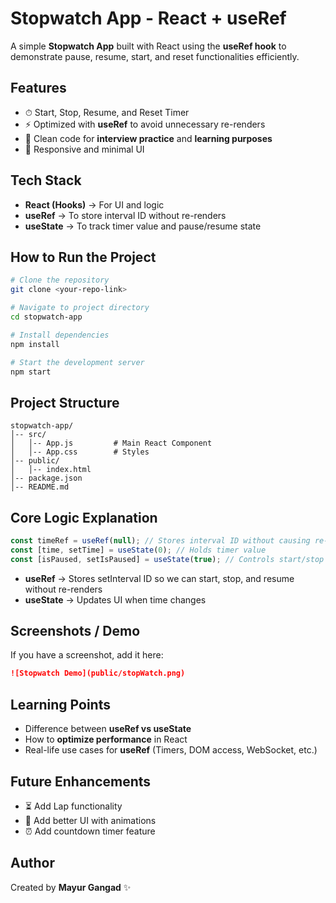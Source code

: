 
# Stopwatch App - React + useRef

A simple **Stopwatch App** built with React using the **useRef hook** to demonstrate pause, resume, start, and reset functionalities efficiently.

## Features
- ⏱ Start, Stop, Resume, and Reset Timer  
- ⚡ Optimized with **useRef** to avoid unnecessary re-renders  
- 🧠 Clean code for **interview practice** and **learning purposes**  
- 📱 Responsive and minimal UI  

## Tech Stack
- **React (Hooks)** → For UI and logic  
- **useRef** → To store interval ID without re-renders  
- **useState** → To track timer value and pause/resume state  

## How to Run the Project
```bash
# Clone the repository
git clone <your-repo-link>

# Navigate to project directory
cd stopwatch-app

# Install dependencies
npm install

# Start the development server
npm start
```

## Project Structure
```
stopwatch-app/
│-- src/
│   │-- App.js         # Main React Component
│   │-- App.css        # Styles
│-- public/
│   │-- index.html
│-- package.json
│-- README.md
```

## Core Logic Explanation
```jsx
const timeRef = useRef(null); // Stores interval ID without causing re-render
const [time, setTime] = useState(0); // Holds timer value
const [isPaused, setIsPaused] = useState(true); // Controls start/stop state
```

- **useRef** → Stores setInterval ID so we can start, stop, and resume without re-renders  
- **useState** → Updates UI when time changes  

## Screenshots / Demo
If you have a screenshot, add it here:  
```md
![Stopwatch Demo](public/stopWatch.png)
```

## Learning Points
- Difference between **useRef vs useState**  
- How to **optimize performance** in React  
- Real-life use cases for **useRef** (Timers, DOM access, WebSocket, etc.)  

## Future Enhancements
- ⏳ Add Lap functionality  
- 🎨 Add better UI with animations  
- ⏰ Add countdown timer feature  

## Author
Created by **Mayur Gangad** ✨
